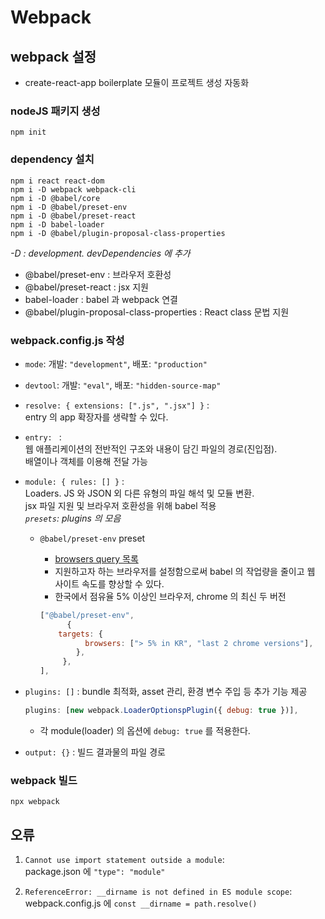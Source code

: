 # Webpack

## webpack 설정

- create-react-app boilerplate 모듈이 프로젝트 생성 자동화

### nodeJS 패키지 생성

```shell
npm init
```

### dependency 설치

```shell
npm i react react-dom
npm i -D webpack webpack-cli
npm i -D @babel/core
npm i -D @babel/preset-env
npm i -D @babel/preset-react
npm i -D babel-loader
npm i -D @babel/plugin-proposal-class-properties
```

_-D : development. devDependencies 에 추가_

- @babel/preset-env : 브라우저 호환성
- @babel/preset-react : jsx 지원
- babel-loader : babel 과 webpack 연결
- @babel/plugin-proposal-class-properties : React class 문법 지원

### webpack.config.js 작성

- `mode`: 개발: `"development"`, 배포: `"production"`
- `devtool`: 개발: `"eval"`, 배포: `"hidden-source-map"`
- `resolve: { extensions: [".js", ".jsx"] }` :  
  entry 의 app 확장자를 생략할 수 있다.
- `entry: ` :  
  웹 애플리케이션의 전반적인 구조와 내용이 담긴 파일의 경로(진입점).  
  배열이나 객체를 이용해 전달 가능
- `module: { rules: [] }` :  
   Loaders. JS 와 JSON 외 다른 유형의 파일 해석 및 모듈 변환.  
   jsx 파일 지원 및 브라우저 호환성을 위해 babel 적용  
   _`presets`: plugins 의 모음_

  - `@babel/preset-env` preset

    - [browsers query 목록](https://github.com/browserslist/browserslist#queries)
    - 지원하고자 하는 브라우저를 설정함으로써 babel 의 작업량을 줄이고 웹 사이트 속도를 향상할 수 있다.
    - 한국에서 점유율 5% 이상인 브라우저, chrome 의 최신 두 버전

    ```js
    ["@babel/preset-env",
          {
        targets: {
              browsers: ["> 5% in KR", "last 2 chrome versions"],
            },
         },
    ],
    ```

- `plugins: []` : bundle 최적화, asset 관리, 환경 변수 주입 등 추가 기능 제공

  ```js
  plugins: [new webpack.LoaderOptionspPlugin({ debug: true })],
  ```

  - 각 module(loader) 의 옵션에 `debug: true` 를 적용한다.

- `output: {}` : 빌드 결과물의 파일 경로

### webpack 빌드

```shell
npx webpack
```

## 오류

1. `Cannot use import statement outside a module`:  
   package.json 에 `"type": "module"`

2. `ReferenceError: __dirname is not defined in ES module scope`:  
   webpack.config.js 에 `const __dirname = path.resolve()`
